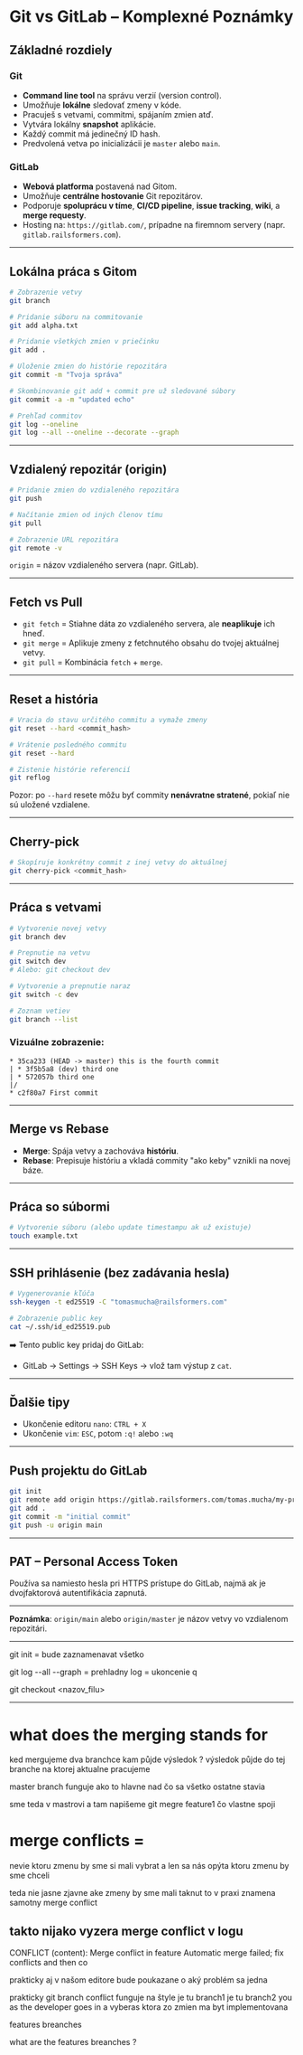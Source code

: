 
# Git vs GitLab – Komplexné Poznámky

## Základné rozdiely

### Git
- **Command line tool** na správu verzií (version control).
- Umožňuje **lokálne** sledovať zmeny v kóde.
- Pracuješ s vetvami, commitmi, spájaním zmien atď.
- Vytvára lokálny **snapshot** aplikácie.
- Každý commit má jedinečný ID hash.
- Predvolená vetva po inicializácii je `master` alebo `main`.

### GitLab
- **Webová platforma** postavená nad Gitom.
- Umožňuje **centrálne hostovanie** Git repozitárov.
- Podporuje **spoluprácu v tíme**, **CI/CD pipeline**, **issue tracking**, **wiki**, a **merge requesty**.
- Hosting na: `https://gitlab.com/`, prípadne na firemnom servery (napr. `gitlab.railsformers.com`).

---

## Lokálna práca s Gitom

```bash
# Zobrazenie vetvy
git branch

# Pridanie súboru na commitovanie
git add alpha.txt

# Pridanie všetkých zmien v priečinku
git add .

# Uloženie zmien do histórie repozitára
git commit -m "Tvoja správa"

# Skombinovanie git add + commit pre už sledované súbory
git commit -a -m "updated echo"

# Prehľad commitov
git log --oneline
git log --all --oneline --decorate --graph
```

---

## Vzdialený repozitár (origin)

```bash
# Pridanie zmien do vzdialeného repozitára
git push

# Načítanie zmien od iných členov tímu
git pull

# Zobrazenie URL repozitára
git remote -v
```

`origin` = názov vzdialeného servera (napr. GitLab).

---

## Fetch vs Pull

- `git fetch` = Stiahne dáta zo vzdialeného servera, ale **neaplikuje** ich hneď.
- `git merge` = Aplikuje zmeny z fetchnutého obsahu do tvojej aktuálnej vetvy.
- `git pull` = Kombinácia `fetch` + `merge`.

---

## Reset a história

```bash
# Vracia do stavu určitého commitu a vymaže zmeny
git reset --hard <commit_hash>

# Vrátenie posledného commitu
git reset --hard

# Zistenie histórie referencií
git reflog
```

Pozor: po `--hard` resete môžu byť commity **nenávratne stratené**, pokiaľ nie sú uložené vzdialene.

---

## Cherry-pick

```bash
# Skopíruje konkrétny commit z inej vetvy do aktuálnej
git cherry-pick <commit_hash>
```

---

## Práca s vetvami

```bash
# Vytvorenie novej vetvy
git branch dev

# Prepnutie na vetvu
git switch dev
# Alebo: git checkout dev

# Vytvorenie a prepnutie naraz
git switch -c dev

# Zoznam vetiev
git branch --list
```

### Vizuálne zobrazenie:
```
* 35ca233 (HEAD -> master) this is the fourth commit
| * 3f5b5a8 (dev) third one
| * 572057b third one
|/  
* c2f80a7 First commit
```

---

## Merge vs Rebase

- **Merge**: Spája vetvy a zachováva **históriu**.
- **Rebase**: Prepisuje históriu a vkladá commity "ako keby" vznikli na novej báze.

---

## Práca so súbormi

```bash
# Vytvorenie súboru (alebo update timestampu ak už existuje)
touch example.txt
```

---

## SSH prihlásenie (bez zadávania hesla)

```bash
# Vygenerovanie kľúča
ssh-keygen -t ed25519 -C "tomasmucha@railsformers.com"

# Zobrazenie public key
cat ~/.ssh/id_ed25519.pub
```

➡️ Tento public key pridaj do GitLab:
- GitLab → Settings → SSH Keys → vlož tam výstup z `cat`.

---

## Ďalšie tipy

- Ukončenie editoru `nano`: `CTRL + X`
- Ukončenie `vim`: `ESC`, potom `:q!` alebo `:wq`

---

## Push projektu do GitLab

```bash
git init
git remote add origin https://gitlab.railsformers.com/tomas.mucha/my-project.git
git add .
git commit -m "initial commit"
git push -u origin main
```

---

## PAT – Personal Access Token

Používa sa namiesto hesla pri HTTPS prístupe do GitLab, najmä ak je dvojfaktorová autentifikácia zapnutá.

---

**Poznámka**: `origin/main` alebo `origin/master` je názov vetvy vo vzdialenom repozitári.

--- 

git init = bude zaznamenavat všetko 

git log --all --graph = prehladny log = ukoncenie q

git checkout <nazov_filu> 

--- 

# what does the merging stands for 

ked mergujeme dva branchce kam půjde výsledok ? 
výsledok půjde do tej branche na ktorej aktualne pracujeme 

master branch funguje ako to hlavne nad čo sa všetko ostatne stavia 

sme teda v mastrovi a tam napišeme git megre feature1 čo vlastne spoji 
 

# merge conflicts = 

nevie ktoru zmenu by sme si mali vybrat a len sa nás opýta ktoru zmenu by sme chceli 

teda nie jasne zjavne ake zmeny by sme mali taknut to v praxi znamena samotny merge conflict 

## takto nijako vyzera merge conflict v logu 

CONFLICT (content): Merge conflict in feature
Automatic merge failed; fix conflicts and then co

prakticky aj v našom editore bude poukazane o aký problém sa jedna 

prakticky git branch conflict funguje na štyle je tu branch1 je tu branch2 you as the developer goes in a vyberas ktora zo zmien ma byt implementovana 

features breanches 

what are the features breanches ? 


